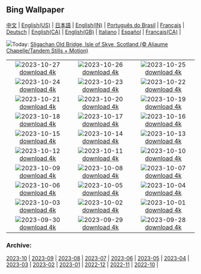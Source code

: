 ## Bing Wallpaper
[中文](README.md) |                     [English(US)](en-US.md) |                     [日本語](ja-JP.md) |                     [English(IN)](en-IN.md) |                     [Português do Brasil](pt-BR.md) |                     [Français](fr-FR.md) |                     [Deutsch](de-DE.md) |                     [English(CA)](en-CA.md) |                     [English(GB)](en-GB.md) |                     [Italiano](it-IT.md) |                     [Español](es-ES.md) |                     [Français(CA)](fr-CA.md) |                    

![](https://www.bing.com/th?id=OHR.OldBridgeSkye_EN-CA9235260855_UHD.jpg&w=1000)Today: [Sligachan Old Bridge, Isle of Skye, Scotland (© Aliaume Chapelle/Tandem Stills + Motion)](https://www.bing.com/th?id=OHR.OldBridgeSkye_EN-CA9235260855_UHD.jpg)

|      |      |      |
| :----: | :----: | :----: |
|![](https://www.bing.com/th?id=OHR.ViennaAutumn_EN-CA8786180310_UHD.jpg&pid=hp&w=384&h=216&rs=1&c=4)2023-10-27 [download 4k](https://www.bing.com/th?id=OHR.ViennaAutumn_EN-CA8786180310_UHD.jpg)|![](https://www.bing.com/th?id=OHR.GrandStaircase_EN-CA8310842734_UHD.jpg&pid=hp&w=384&h=216&rs=1&c=4)2023-10-26 [download 4k](https://www.bing.com/th?id=OHR.GrandStaircase_EN-CA8310842734_UHD.jpg)|![](https://www.bing.com/th?id=OHR.FuzerCastle_EN-CA7732485068_UHD.jpg&pid=hp&w=384&h=216&rs=1&c=4)2023-10-25 [download 4k](https://www.bing.com/th?id=OHR.FuzerCastle_EN-CA7732485068_UHD.jpg)|
|![](https://www.bing.com/th?id=OHR.PoconosMaze_EN-CA7244464790_UHD.jpg&pid=hp&w=384&h=216&rs=1&c=4)2023-10-24 [download 4k](https://www.bing.com/th?id=OHR.PoconosMaze_EN-CA7244464790_UHD.jpg)|![](https://www.bing.com/th?id=OHR.AstoriaBridge_EN-CA6850863265_UHD.jpg&pid=hp&w=384&h=216&rs=1&c=4)2023-10-23 [download 4k](https://www.bing.com/th?id=OHR.AstoriaBridge_EN-CA6850863265_UHD.jpg)|![](https://www.bing.com/th?id=OHR.PersepolisRelief_EN-CA3883150383_UHD.jpg&pid=hp&w=384&h=216&rs=1&c=4)2023-10-22 [download 4k](https://www.bing.com/th?id=OHR.PersepolisRelief_EN-CA3883150383_UHD.jpg)|
|![](https://www.bing.com/th?id=OHR.PygmySloth_EN-CA6105684425_UHD.jpg&pid=hp&w=384&h=216&rs=1&c=4)2023-10-21 [download 4k](https://www.bing.com/th?id=OHR.PygmySloth_EN-CA6105684425_UHD.jpg)|![](https://www.bing.com/th?id=OHR.WaterLilyVietnam_EN-CA3498519464_UHD.jpg&pid=hp&w=384&h=216&rs=1&c=4)2023-10-20 [download 4k](https://www.bing.com/th?id=OHR.WaterLilyVietnam_EN-CA3498519464_UHD.jpg)|![](https://www.bing.com/th?id=OHR.KodiakAlaska_EN-CA4966075486_UHD.jpg&pid=hp&w=384&h=216&rs=1&c=4)2023-10-19 [download 4k](https://www.bing.com/th?id=OHR.KodiakAlaska_EN-CA4966075486_UHD.jpg)|
|![](https://www.bing.com/th?id=OHR.ViesteItaly_EN-CA4053574764_UHD.jpg&pid=hp&w=384&h=216&rs=1&c=4)2023-10-18 [download 4k](https://www.bing.com/th?id=OHR.ViesteItaly_EN-CA4053574764_UHD.jpg)|![](https://www.bing.com/th?id=OHR.GoldenEnchantments_EN-CA6678798259_UHD.jpg&pid=hp&w=384&h=216&rs=1&c=4)2023-10-17 [download 4k](https://www.bing.com/th?id=OHR.GoldenEnchantments_EN-CA6678798259_UHD.jpg)|![](https://www.bing.com/th?id=OHR.AutumnHedgehog_EN-CA1617213457_UHD.jpg&pid=hp&w=384&h=216&rs=1&c=4)2023-10-16 [download 4k](https://www.bing.com/th?id=OHR.AutumnHedgehog_EN-CA1617213457_UHD.jpg)|
|![](https://www.bing.com/th?id=OHR.RingEclipse_EN-CA9562501556_UHD.jpg&pid=hp&w=384&h=216&rs=1&c=4)2023-10-15 [download 4k](https://www.bing.com/th?id=OHR.RingEclipse_EN-CA9562501556_UHD.jpg)|![](https://www.bing.com/th?id=OHR.JasperDarkSky_EN-CA2696799126_UHD.jpg&pid=hp&w=384&h=216&rs=1&c=4)2023-10-14 [download 4k](https://www.bing.com/th?id=OHR.JasperDarkSky_EN-CA2696799126_UHD.jpg)|![](https://www.bing.com/th?id=OHR.IdahoBarn_EN-CA8292680751_UHD.jpg&pid=hp&w=384&h=216&rs=1&c=4)2023-10-13 [download 4k](https://www.bing.com/th?id=OHR.IdahoBarn_EN-CA8292680751_UHD.jpg)|
|![](https://www.bing.com/th?id=OHR.JohnDayFossil_EN-CA7523702449_UHD.jpg&pid=hp&w=384&h=216&rs=1&c=4)2023-10-12 [download 4k](https://www.bing.com/th?id=OHR.JohnDayFossil_EN-CA7523702449_UHD.jpg)|![](https://www.bing.com/th?id=OHR.SoprisSunrise_EN-CA7192240724_UHD.jpg&pid=hp&w=384&h=216&rs=1&c=4)2023-10-11 [download 4k](https://www.bing.com/th?id=OHR.SoprisSunrise_EN-CA7192240724_UHD.jpg)|![](https://www.bing.com/th?id=OHR.ThanksgivingDay_EN-CA6565882880_UHD.jpg&pid=hp&w=384&h=216&rs=1&c=4)2023-10-10 [download 4k](https://www.bing.com/th?id=OHR.ThanksgivingDay_EN-CA6565882880_UHD.jpg)|
|![](https://www.bing.com/th?id=OHR.OctoClam_EN-CA5481938975_UHD.jpg&pid=hp&w=384&h=216&rs=1&c=4)2023-10-09 [download 4k](https://www.bing.com/th?id=OHR.OctoClam_EN-CA5481938975_UHD.jpg)|![](https://www.bing.com/th?id=OHR.GrizzlyFalls_EN-CA5155258695_UHD.jpg&pid=hp&w=384&h=216&rs=1&c=4)2023-10-08 [download 4k](https://www.bing.com/th?id=OHR.GrizzlyFalls_EN-CA5155258695_UHD.jpg)|![](https://www.bing.com/th?id=OHR.TaughannockFalls_EN-CA4255977143_UHD.jpg&pid=hp&w=384&h=216&rs=1&c=4)2023-10-07 [download 4k](https://www.bing.com/th?id=OHR.TaughannockFalls_EN-CA4255977143_UHD.jpg)|
|![](https://www.bing.com/th?id=OHR.GentooJump_EN-CA2629895770_UHD.jpg&pid=hp&w=384&h=216&rs=1&c=4)2023-10-06 [download 4k](https://www.bing.com/th?id=OHR.GentooJump_EN-CA2629895770_UHD.jpg)|![](https://www.bing.com/th?id=OHR.TarantulaNebula_EN-CA1819818783_UHD.jpg&pid=hp&w=384&h=216&rs=1&c=4)2023-10-05 [download 4k](https://www.bing.com/th?id=OHR.TarantulaNebula_EN-CA1819818783_UHD.jpg)|![](https://www.bing.com/th?id=OHR.WhitsundaySwirl_EN-CA0561519607_UHD.jpg&pid=hp&w=384&h=216&rs=1&c=4)2023-10-04 [download 4k](https://www.bing.com/th?id=OHR.WhitsundaySwirl_EN-CA0561519607_UHD.jpg)|
|![](https://www.bing.com/th?id=OHR.VuittonFoundation_EN-CA9761404070_UHD.jpg&pid=hp&w=384&h=216&rs=1&c=4)2023-10-03 [download 4k](https://www.bing.com/th?id=OHR.VuittonFoundation_EN-CA9761404070_UHD.jpg)|![](https://www.bing.com/th?id=OHR.AssiniboineProvincialPark_EN-CA8602465476_UHD.jpg&pid=hp&w=384&h=216&rs=1&c=4)2023-10-02 [download 4k](https://www.bing.com/th?id=OHR.AssiniboineProvincialPark_EN-CA8602465476_UHD.jpg)|![](https://www.bing.com/th?id=OHR.ShenandoahFoliage_EN-CA5764050282_UHD.jpg&pid=hp&w=384&h=216&rs=1&c=4)2023-10-01 [download 4k](https://www.bing.com/th?id=OHR.ShenandoahFoliage_EN-CA5764050282_UHD.jpg)|
|![](https://www.bing.com/th?id=OHR.GuiyangMoon_EN-CA4101915787_UHD.jpg&pid=hp&w=384&h=216&rs=1&c=4)2023-09-30 [download 4k](https://www.bing.com/th?id=OHR.GuiyangMoon_EN-CA4101915787_UHD.jpg)|![](https://www.bing.com/th?id=OHR.MaritimeDay_EN-CA2505931032_UHD.jpg&pid=hp&w=384&h=216&rs=1&c=4)2023-09-29 [download 4k](https://www.bing.com/th?id=OHR.MaritimeDay_EN-CA2505931032_UHD.jpg)|![](https://www.bing.com/th?id=OHR.CapriKrupp_EN-CA9950478690_UHD.jpg&pid=hp&w=384&h=216&rs=1&c=4)2023-09-28 [download 4k](https://www.bing.com/th?id=OHR.CapriKrupp_EN-CA9950478690_UHD.jpg)|


### Archive:
[2023-10](archive/en-CA/202310/README.md) | [2023-09](archive/en-CA/202309/README.md) | [2023-08](archive/en-CA/202308/README.md) | [2023-07](archive/en-CA/202307/README.md) | [2023-06](archive/en-CA/202306/README.md) | [2023-05](archive/en-CA/202305/README.md) | [2023-04](archive/en-CA/202304/README.md) | [2023-03](archive/en-CA/202303/README.md) | [2023-02](archive/en-CA/202302/README.md) | [2023-01](archive/en-CA/202301/README.md) | [2022-12](archive/en-CA/202212/README.md) | [2022-11](archive/en-CA/202211/README.md) | [2022-10](archive/en-CA/202210/README.md) | 